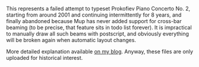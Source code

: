 This represents a failed attempt to typeset Prokofiev Piano Concerto No. 2,
starting from around 2001 and continuing intermittently for 8 years, and
finally abandoned because Mup has never added support for cross-bar beaming
(to be precise, that feature sits in todo list forever). It is impractical
to manually draw all such beams with postscript, and obviously everything
will be broken again when automatic layout changes.

More detailed explanation available [on my blog](http://me.abelcheung.org/2010/03/19/9-years-of-worthless-waiting-for-usable-music-typesetting-program/). Anyway, these files are only uploaded for historical interest.
